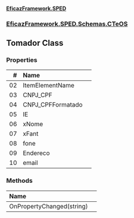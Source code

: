 #### [EficazFramework.SPED](EficazFrameworkSPED.md 'EficazFramework SPED')
### [EficazFramework.SPED.Schemas.CTeOS](EficazFramework.SPED.Schemas.CTeOS.md 'EficazFramework.SPED.Schemas.CTeOS')

## Tomador Class
### Properties

| # | Name | |
| ---: | :--- | :--- |
| 02 | ItemElementName |  |
| 03 | CNPJ_CPF |  |
| 04 | CNPJ_CPFFormatado |  |
| 05 | IE |  |
| 06 | xNome |  |
| 07 | xFant |  |
| 08 | fone |  |
| 09 | Endereco |  |
| 10 | email |  |
### Methods

| Name | |
| :--- | :--- |
| OnPropertyChanged(string) |  |
